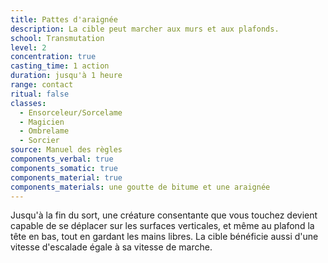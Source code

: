 ```yaml
---
title: Pattes d'araignée
description: La cible peut marcher aux murs et aux plafonds.
school: Transmutation
level: 2
concentration: true
casting_time: 1 action
duration: jusqu'à 1 heure
range: contact
ritual: false
classes:
  - Ensorceleur/Sorcelame
  - Magicien
  - Ombrelame
  - Sorcier
source: Manuel des règles
components_verbal: true
components_somatic: true
components_material: true
components_materials: une goutte de bitume et une araignée
---
```

Jusqu'à la fin du sort, une créature consentante que vous touchez devient capable de se déplacer sur les surfaces verticales, et même au plafond la tête en bas, tout en gardant les mains libres. La cible bénéficie aussi d'une vitesse d'escalade égale à sa vitesse de marche.
